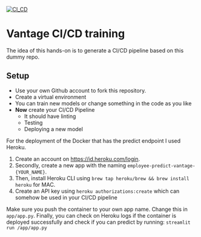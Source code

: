 [![CI_CD](https://github.com/emieldatalytica/ci-cd-training/actions/workflows/ci.yml/badge.svg)](https://github.com/emieldatalytica/ci-cd-training/actions/workflows/ci.yml)


# Vantage CI/CD training



The idea of this hands-on is to generate a CI/CD pipeline based on this dummy repo.



## Setup

- Use your own Github account to fork this repository.
- Create a virtual environment
- You can train new models or change something in the code as you like
- **Now** create your CI/CD Pipeline
  - It should have linting
  - Testing
  - Deploying a new model

For the deployment of the Docker that has the predict endpoint I used Heroku. 
1. Create an account on https://id.heroku.com/login.
2. Secondly, create a new app with the naming `employee-predict-vantage-{YOUR_NAME}`.
3. Then, install Heroku CLI using `brew tap heroku/brew && brew install heroku` for MAC.
4. Create an API key using `heroku authorizations:create` which can somehow be used in your CI/CD pipeline

Make sure you push the container to your own app name. Change this in `app/app.py`.
Finally, you can check on Heroku logs if the container is deployed successfully and check if you can predict by running:
``streamlit run /app/app.py``

